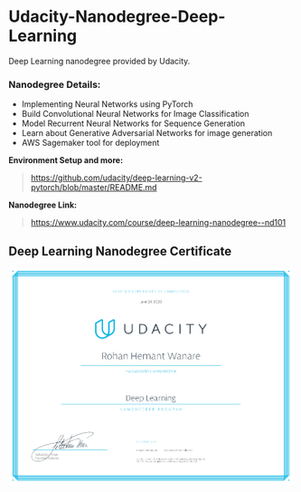 # Udacity-Nanodegree-Deep-Learning
Deep Learning nanodegree provided by Udacity.

### Nanodegree Details:
- Implementing Neural Networks using PyTorch
- Build Convolutional Neural Networks for Image Classification
- Model Recurrent Neural Networks for Sequence Generation
- Learn about Generative Adversarial Networks for image generation
- AWS Sagemaker tool for deployment

 **Environment Setup and more:**
 > https://github.com/udacity/deep-learning-v2-pytorch/blob/master/README.md

 **Nanodegree Link:**
> https://www.udacity.com/course/deep-learning-nanodegree--nd101

## Deep Learning Nanodegree Certificate
![Nanodegree Certificate](https://github.com/r0hhan/Udacity-Nanodegree-Deep-Learning/blob/main/certificate.png?raw=true)
